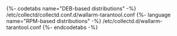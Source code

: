 {%- codetabs name="DEB-based distributions" -%}
/etc/collectd/collectd.conf.d/wallarm-tarantool.conf
{%- language name="RPM-based distributions" -%}
/etc/collectd.d/wallarm-tarantool.conf
{%- endcodetabs -%}